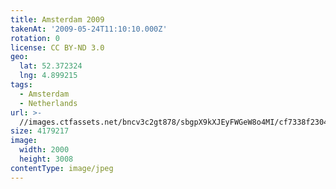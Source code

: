 ```yaml
---
title: Amsterdam 2009
takenAt: '2009-05-24T11:10:10.000Z'
rotation: 0
license: CC BY-ND 3.0
geo:
  lat: 52.372324
  lng: 4.899215
tags:
  - Amsterdam
  - Netherlands
url: >-
  //images.ctfassets.net/bncv3c2gt878/sbgpX9kXJEyFWGeW8o4MI/cf7338f2304cbaff0661661bb4145497/amsterdam-2009_4420163488_o
size: 4179217
image:
  width: 2000
  height: 3008
contentType: image/jpeg
---
```


